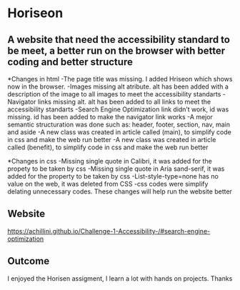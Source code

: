 # Horiseon

## A website that need the accessibility standard to be meet, a better run on the browser with better coding and better structure


*Changes in html
-The page title was missing. I added Hriseon which shows now in the browser. 
-Images missing alt atribute. alt has been added with a description of the image to all images to meet the accessibility standarts
-Navigator links missing alt. alt has been added to all links to meet the accessibility standarts
-Search Engine Optimization link didn’t work, id was missing. id has been added to make the navigator link works
-A mejor semantic structuration was done such as: header, footer, section, nav, main and aside
-A new class was created in article called (main), to simplify code in css and make the web run better
-A new class was created in article called (benefit), to simplify code in css and make the web run better


*Changes in css
-Missing single quote in Calibri, it was added for the propety to be taken by css
-Missing single quote in Aria sand-serif, it was added for the property to be taken by css
-List-style-type=none has no value on the web, it was deleted from CSS
-css codes were simplify delating unnecessary codes. These changes will help run the website better  

## Website
 https://achillini.github.io/Challenge-1-Accessibility-/#search-engine-optimization


## Outcome
I enjoyed the Horisen assigment, I learn a lot with hands on projects.
Thanks  




